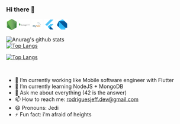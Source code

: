 ### Hi there 👋

<!--
**rodriguesJeff/rodriguesjeff** is a ✨ _special_ ✨ repository because its `README.md` (this file) appears on your GitHub profile.
-->
<code><img height="30" src="https://raw.githubusercontent.com/github/explore/80688e429a7d4ef2fca1e82350fe8e3517d3494d/topics/nodejs/nodejs.png"></code>
<code><img height="30" src="https://raw.githubusercontent.com/github/explore/80688e429a7d4ef2fca1e82350fe8e3517d3494d/topics/mongodb/mongodb.png"></code>
<code><img height="30" src="https://raw.githubusercontent.com/github/explore/80688e429a7d4ef2fca1e82350fe8e3517d3494d/topics/mysql/mysql.png"></code>
<code><img height="30" src="https://raw.githubusercontent.com/github/explore/80688e429a7d4ef2fca1e82350fe8e3517d3494d/topics/flutter/flutter.png"></code>
<code><img height="30" src="https://raw.githubusercontent.com/github/explore/80688e429a7d4ef2fca1e82350fe8e3517d3494d/topics/dart/dart.png"></code>

![Anurag's github stats](https://github-readme-stats.vercel.app/api?username=rodriguesjeff&show_icons=true&count_private=true&theme=dracula)<br>
[![Top Langs](https://github-readme-stats.vercel.app/api/top-langs/?username=rodriguesjeff&exclude_repo=cem_clipnet&layout=compact&theme=dracula)](https://github.com/anuraghazra/github-readme-stats)<br>

[![Top Langs](https://github-readme-stats.vercel.app/api/top-langs/?username=rodriguesjeff&layout=compact&theme=dracula)](https://github.com/anuraghazra/github-readme-stats)<br>

<br/>

- 🔭 I’m currently working like Mobile software engineer with Flutter
- 🌱 I’m currently learning NodeJS + MongoDB
- 💬 Ask me about everything (42 is the answer)
- 📫 How to reach me: rodriguesjeff.dev@gmail.com
- 😄 Pronouns: Jedi
- ⚡ Fun fact: i'm afraid of heights
